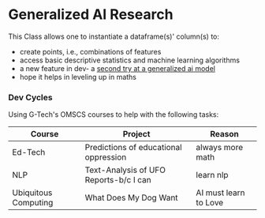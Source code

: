 # Generalized AI Research

This Class allows one to instantiate a dataframe(s)' column(s) to:
- create points, i.e., combinations of features
- access basic descriptive statistics and machine learning algorithms
- a new feature in dev- a [second try at a generalized ai model](https://github.com/kyle1james/teachAiToFeelSpring2022) 
- hope it helps in leveling up in maths


### Dev Cycles

Using G-Tech's OMSCS courses to help with the following tasks:

| Course      | Project | Reason|
| ----------- | ----------- | -----------|
| Ed-Tech      | Predictions of educational oppression | always more math
| NLP   | Text-Analysis of UFO Reports-b/c I can        | learn nlp 
| Ubiquitous Computing| What Does My Dog Want     | AI must learn to Love



